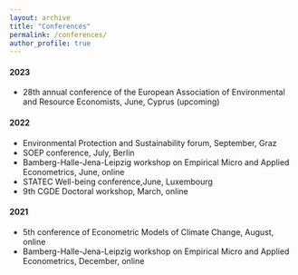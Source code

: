 ```yaml
---
layout: archive
title: "Conferences"
permalink: /conferences/
author_profile: true
---
```


#### 2023
* 28th annual conference of the European Association of Environmental and Resource Economists, June, Cyprus (upcoming)

#### 2022

* Environmental Protection and Sustainability forum, September, Graz
* SOEP conference, July, Berlin
* Bamberg-Halle-Jena-Leipzig workshop on Empirical Micro and Applied Econometrics, June, online
* STATEC Well-being conference,June, Luxembourg
* 9th CGDE Doctoral workshop, March, online

#### 2021
* 5th conference of Econometric Models of Climate Change, August, online
* Bamberg-Halle-Jena-Leipzig workshop on Empirical Micro and Applied Econometrics, December, online

